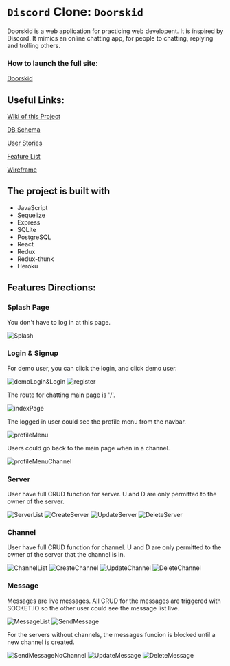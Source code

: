 #  `Discord` Clone: `Doorskid`

Doorskid is a web application for practicing web developent. It is inspired by Discord.
It mimics an online chatting app, for people to chatting, replying and trolling others.

### How to launch the full site:
[Doorskid](https://heng-doorskid.herokuapp.com/)

## Useful Links:
[Wiki of this Project](https://github.com/zerotume/Doorskid/wiki)

[DB Schema](https://github.com/zerotume/Doorskid/wiki/Database-Schema)

[User Stories](https://github.com/zerotume/Doorskid/wiki/User-Stories)

[Feature List](https://github.com/zerotume/Doorskid/wiki/Feature-List)

<!-- [Backend API Routes](https://github.com/Jaircarbajal91/swEtsy/wiki/Backend-API-Routes)

[Frontend API Routes](https://github.com/Jaircarbajal91/swEtsy/wiki/Frontend-Routes)

[Redux Store Shape](https://github.com/Jaircarbajal91/swEtsy/wiki/Redux-Store-Shape) -->

[Wireframe](https://github.com/zerotume/Doorskid/wiki/Wireframe)

## The project is built with
* JavaScript
* Sequelize
* Express
* SQLite
* PostgreSQL
* React
* Redux
* Redux-thunk
* Heroku


## Features Directions:

### Splash Page

You don't have to log in at this page.

![Splash](./feature_screenshots/Splash.JPG)

### Login & Signup

For demo user, you can click the login, and click demo user.



![demoLogin&Login](./feature_screenshots/demologin.JPG)
![register](./feature_screenshots/register.JPG)

The route for chatting main page is '/'.

![indexPage](./feature_screenshots/mainpage.JPG)

The logged in user could see the profile menu from the navbar.

![profileMenu](./feature_screenshots/profileMenu.JPG)

Users could go back to the main page when in a channel.

![profileMenuChannel](./feature_screenshots/profileMenuChannel.JPG)

### Server

User have full CRUD function for server. U and D are only permitted to the owner of the server.

![ServerList](./feature_screenshots/ServerList.JPG)
![CreateServer](./feature_screenshots/CreateServer.JPG)
![UpdateServer](./feature_screenshots/UpdateServer.JPG)
![DeleteServer](./feature_screenshots/DeleteServer.JPG)


### Channel

User have full CRUD function for channel. U and D are only permitted to the owner of the server that the channel is in.

![ChannelList](./feature_screenshots/ChannelList.JPG)
![CreateChannel](./feature_screenshots/CreateChannel.JPG)
![UpdateChannel](./feature_screenshots/UpdateChannel.JPG)
![DeleteChannel](./feature_screenshots/DeleteChannel.JPG)

### Message

Messages are live messages. All CRUD for the messages are triggered with SOCKET.IO so the other user could see the message list live.

![MessageList](./feature_screenshots/MessageList.JPG)
![SendMessage](./feature_screenshots/SendMessage.JPG)

For the servers without channels, the messages funcion is blocked until a new channel is created.

![SendMessageNoChannel](./feature_screenshots/SendMessageNoChannel.JPG)
![UpdateMessage](./feature_screenshots/UpdateMessage.JPG)
![DeleteMessage](./feature_screenshots/DeleteMessage.JPG)
